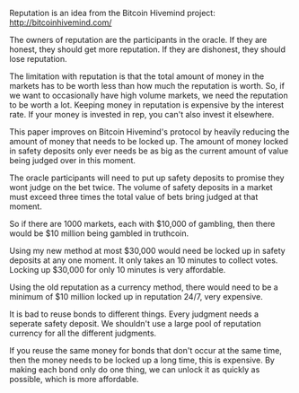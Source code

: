 Reputation is an idea from the Bitcoin Hivemind project: http://bitcoinhivemind.com/

The owners of reputation are the participants in the oracle. If they are honest, they should get more reputation. If they are dishonest, they should lose reputation.

The limitation with reputation is that the total amount of money in the markets has to be worth less than how much the reputation is worth. So, if we want to occasionally have high volume markets, we need the reputation to be worth a lot. Keeping money in reputation is expensive by the interest rate. If your money is invested in rep, you can't also invest it elsewhere.

This paper improves on Bitcoin Hivemind's protocol by heavily reducing the amount of money that needs to be locked up. The amount of money locked in safety deposits only ever needs be as big as the current amount of value being judged over in this moment.

The oracle participants will need to put up safety deposits to promise they wont judge on the bet twice. The volume of safety deposits in a market must exceed three times the total value of bets bring judged at that moment.

So if there are 1000 markets, each with $10,000 of gambling, then there would be $10 million being gambled in truthcoin.

Using my new method at most $30,000 would need be locked up in safety deposits at any one moment. It only takes an 10 minutes to collect votes. Locking up $30,000 for only 10 minutes is very affordable.

Using the old reputation as a currency method, there would need to be a minimum of $10 million locked up in reputation 24/7, very expensive.

It is bad to reuse bonds to different things. Every judgment needs a seperate safety deposit. We shouldn't use a large pool of reputation currency for all the different judgments.

If you reuse the same money for bonds that don't occur at the same time, then the money needs to be locked up a long time, this is expensive. By making each bond only do one thing, we can unlock it as quickly as possible, which is more affordable.